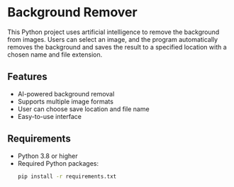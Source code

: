 ﻿# Background Remover


This Python project uses artificial intelligence to remove the background from images. Users can select an image, and the program automatically removes the background and saves the result to a specified location with a chosen name and file extension.

## Features

- AI-powered background removal
- Supports multiple image formats
- User can choose save location and file name
- Easy-to-use interface

## Requirements

- Python 3.8 or higher
- Required Python packages:
  ```bash
  pip install -r requirements.txt
